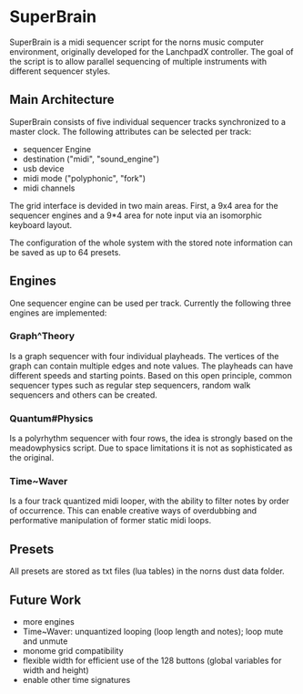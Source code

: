# SuperBrain
SuperBrain is a midi sequencer script for the norns music computer environment, originally developed for the LanchpadX controller.
The goal of the script is to allow parallel sequencing of multiple instruments with different sequencer styles.

## Main Architecture
SuperBrain consists of five individual sequencer tracks synchronized to a master clock.
The following attributes can be selected per track:
- sequencer Engine
- destination ("midi", "sound_engine")
- usb device
- midi mode ("polyphonic", "fork")
- midi channels

The grid interface is devided in two main areas. First, a 9x4 area for the sequencer engines and a 9*4 area for note input via an isomorphic keyboard layout.

The configuration of the whole system with the stored note information can be saved as up to 64 presets.

## Engines
One sequencer engine can be used per track. Currently the following three engines are implemented:

### Graph^Theory
Is a graph sequencer with four individual playheads. The vertices of the graph can contain multiple edges and note values. The playheads can have different speeds and starting points. Based on this open principle, common sequencer types such as regular step sequencers, random walk sequencers and others can be created.

### Quantum#Physics
Is a polyrhythm sequencer with four rows, the idea is strongly based on the meadowphysics script. Due to space limitations it is not as sophisticated as the original.

### Time~Waver
Is a four track quantized midi looper, with the ability to filter notes by order of occurrence. This can enable creative ways of overdubbing and performative manipulation of former static midi loops.

## Presets
All presets are stored as txt files (lua tables) in the norns dust data folder.

## Future Work
- more engines
- Time~Waver: unquantized looping (loop length and notes); loop mute and unmute 
- monome grid compatibility
- flexible width for efficient use of the 128 buttons (global variables for width and height)
- enable other time signatures
